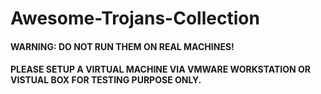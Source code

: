 # Awesome-Trojans-Collection
#### WARNING: DO NOT RUN THEM ON REAL MACHINES! 
#### PLEASE SETUP A VIRTUAL MACHINE VIA VMWARE WORKSTATION OR VISTUAL BOX FOR TESTING PURPOSE ONLY. 
